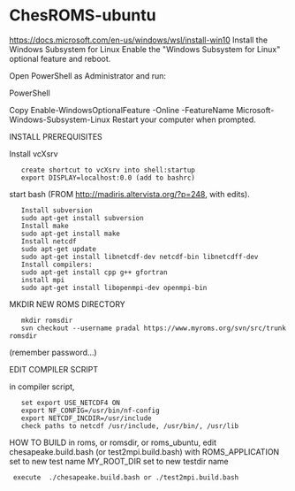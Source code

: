 # ChesROMS-ubuntu
https://docs.microsoft.com/en-us/windows/wsl/install-win10
Install the Windows Subsystem for Linux
Enable the "Windows Subsystem for Linux" optional feature and reboot.

Open PowerShell as Administrator and run:

PowerShell

Copy
Enable-WindowsOptionalFeature -Online -FeatureName Microsoft-Windows-Subsystem-Linux
Restart your computer when prompted.


INSTALL PREREQUISITES

Install vcXsrv

       create shortcut to vcXsrv into shell:startup     
       export DISPLAY=localhost:0.0 (add to bashrc)

start bash
(FROM http://madiris.altervista.org/?p=248, with edits).

       Install subversion
       sudo apt-get install subversion
       Install make
       sudo apt-get install make
       Install netcdf
       sudo apt-get update
       sudo apt-get install libnetcdf-dev netcdf-bin libnetcdff-dev
       Install compilers:
       sudo apt-get install cpp g++ gfortran
       install mpi
       sudo apt-get install libopenmpi-dev openmpi-bin

MKDIR NEW ROMS DIRECTORY

       mkdir romsdir
       svn checkout --username pradal https://www.myroms.org/svn/src/trunk romsdir

(remember password...)

EDIT COMPILER SCRIPT

in compiler script, 

       set export USE_NETCDF4 ON
       export NF_CONFIG=/usr/bin/nf-config
       export NETCDF_INCDIR=/usr/include
       check paths to netcdf /usr/include, /usr/bin/, /usr/lib



HOW TO BUILD
     in roms, or romsdir, or roms_ubuntu, edit chesapeake.build.bash (or test2mpi.build.bash) 
     with ROMS_APPLICATION set to new test name
     MY_ROOT_DIR set to new testdir name
          
     execute  ./chesapeake.build.bash or ./test2mpi.build.bash
     





